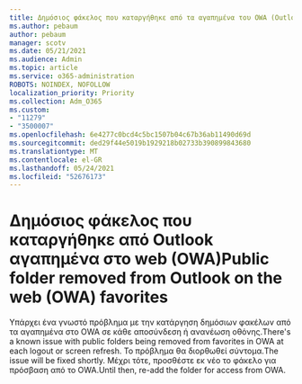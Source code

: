 ```yaml
---
title: Δημόσιος φάκελος που καταργήθηκε από τα αγαπημένα του OWA (Outlook στο web)
ms.author: pebaum
author: pebaum
manager: scotv
ms.date: 05/21/2021
ms.audience: Admin
ms.topic: article
ms.service: o365-administration
ROBOTS: NOINDEX, NOFOLLOW
localization_priority: Priority
ms.collection: Adm_O365
ms.custom:
- "11279"
- "3500007"
ms.openlocfilehash: 6e4277c0bcd4c5bc1507b04c67b36ab11490d69d
ms.sourcegitcommit: ded29f44e5019b1929218b02733b390899843680
ms.translationtype: MT
ms.contentlocale: el-GR
ms.lasthandoff: 05/24/2021
ms.locfileid: "52676173"
---
```

# <a name="public-folder-removed-from-outlook-on-the-web-owa-favorites"></a><span data-ttu-id="4619e-102">Δημόσιος φάκελος που καταργήθηκε από Outlook αγαπημένα στο web (OWA)</span><span class="sxs-lookup"><span data-stu-id="4619e-102">Public folder removed from Outlook on the web (OWA) favorites</span></span>

<span data-ttu-id="4619e-103">Υπάρχει ένα γνωστό πρόβλημα με την κατάργηση δημόσιων φακέλων από τα αγαπημένα στο OWA σε κάθε αποσύνδεση ή ανανέωση οθόνης.</span><span class="sxs-lookup"><span data-stu-id="4619e-103">There's a known issue with public folders being removed from favorites in OWA at each logout or screen refresh.</span></span> <span data-ttu-id="4619e-104">Το πρόβλημα θα διορθωθεί σύντομα.</span><span class="sxs-lookup"><span data-stu-id="4619e-104">The issue will be fixed shortly.</span></span> <span data-ttu-id="4619e-105">Μέχρι τότε, προσθέστε εκ νέο το φάκελο για πρόσβαση από το OWA.</span><span class="sxs-lookup"><span data-stu-id="4619e-105">Until then, re-add the folder for access from OWA.</span></span>